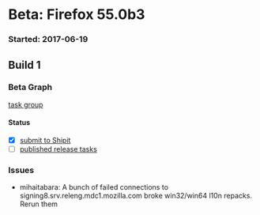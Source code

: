 # Beta: Firefox 55.0b3

### Started: 2017-06-19

## Build 1

### Beta Graph
[task group](https://tools.taskcluster.net/push-inspector/#/OZIjuOEIR8imjVjnrT3ocA)


#### Status
- [x] [submit to Shipit](https://wiki.mozilla.org/Release:Release_Automation_on_Mercurial:Starting_a_Release#Submit_to_Ship_It)
- [ ] [published release tasks](../how-tos/relpro.md#3-publish-release)

### Issues
- mihaitabara: A bunch of failed connections to signing8.srv.releng.mdc1.mozilla.com broke win32/win64 l10n repacks. Rerun them


